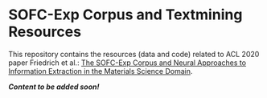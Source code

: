 # SOFC-Exp Corpus and Textmining Resources
This repository contains the resources (data and code) related to ACL 2020 paper Friedrich et al.: [The SOFC-Exp Corpus and Neural Approaches to Information Extraction in the Materials Science Domain](https://arxiv.org/abs/2006.03039).

**_Content to be added soon!_**
